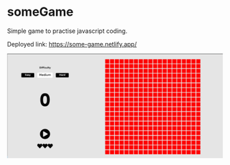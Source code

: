 # someGame

Simple game to practise javascript coding.

Deployed link: https://some-game.netlify.app/


![alt text](Screenshot.png)

